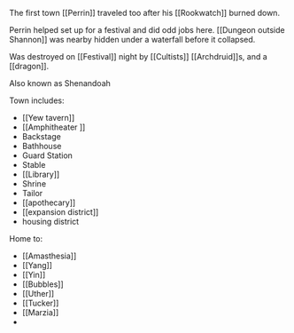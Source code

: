 The first town [[Perrin]] traveled too after his [[Rookwatch]] burned down.

Perrin helped set up for a festival and did odd jobs here. [[Dungeon outside Shannon]] was nearby hidden under a waterfall before it collapsed.

Was destroyed on [[Festival]] night by [[Cultists]] [[Archdruid]]s, and a [[dragon]].

Also known as Shenandoah

Town includes:
- [[Yew tavern]]
- [[Amphitheater ]]
- Backstage
- Bathhouse
- Guard Station
- Stable
- [[Library]]
- Shrine
- Tailor
- [[apothecary]]
- [[expansion district]]
- housing district

Home to:
- [[Amasthesia]]
- [[Yang]]
- [[Yin]]
- [[Bubbles]]
- [[Uther]]
- [[Tucker]]
- [[Marzia]]
- 